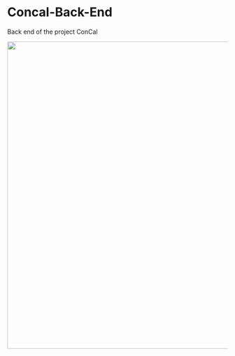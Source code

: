 # Concal-Back-End
Back end of the project ConCal

<img src="https://www.greenbiz.com/sites/default/files/images/articles/featured/shutterstock7430463401.jpg" width="700"/>
